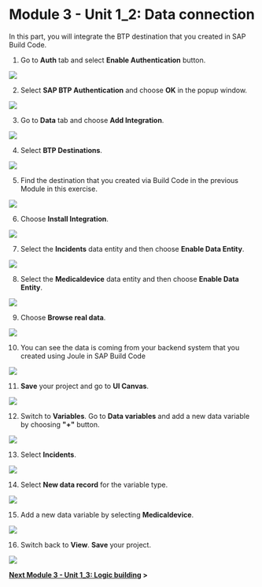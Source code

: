 # Module 3 - Unit 1_2: Data connection 

In this part, you will integrate the BTP destination that you created in SAP Build Code. 

1. Go to **Auth** tab and select **Enable Authentication** button.

![](../screenshots/Picture10.png)

2. Select **SAP BTP Authentication** and choose **OK** in the popup window.

![](../screenshots/Picture11.png)

3. Go to **Data** tab and choose **Add Integration**.

![](../screenshots/Picture12.png)

4. Select **BTP Destinations**.

![](../screenshots/Picture13.png)

5. Find the destination that you created via Build Code in the previous Module in this exercise.

![](../screenshots/Picture14.png)

6. Choose **Install Integration**.

![](../screenshots/Picture15.png)

7. Select the **Incidents** data entity and then choose **Enable Data Entity**.

![](../screenshots/Picture16.png)

8. Select the **Medicaldevice** data entity and then choose **Enable Data Entity**.

![](../screenshots/Picture17.png)

9. Choose **Browse real data**. 

![](../screenshots/Picture18.png)

10. You can see the data is coming from your backend system that you created using Joule in SAP Build Code

![](../screenshots/Picture19.png)

11. **Save** your project and go to **UI Canvas**.

![](../screenshots/Picture20.png)

12. Switch to **Variables**. Go to **Data variables** and add a new data variable by choosing **"+"** button.

![](../screenshots/Picture21.png)

13. Select **Incidents**.

![](../screenshots/Picture22.png)

14. Select **New data record** for the variable type.

![](../screenshots/Picture23.png)

15. Add a new data variable by selecting **Medicaldevice**.

![](../screenshots/Picture24.png)

16. Switch back to **View**. **Save** your project.

![](../screenshots/Picture25.png)


**[Next Module 3 - Unit 1_3: Logic building](../3_Logic%20building/Readme.md) >**
